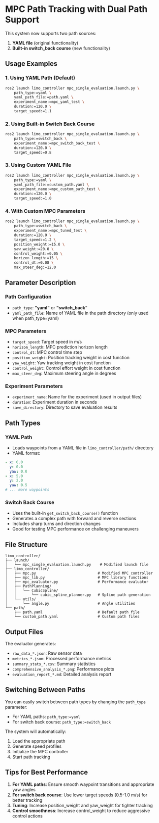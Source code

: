 # MPC Path Tracking with Dual Path Support

This system now supports two path sources:
1. **YAML file** (original functionality)
2. **Built-in switch_back course** (new functionality)

## Usage Examples

### 1. Using YAML Path (Default)

```bash
ros2 launch limo_controller mpc_single_evaluation.launch.py \
    path_type:=yaml \
    yaml_path_file:=path.yaml \
    experiment_name:=mpc_yaml_test \
    duration:=120.0 \
    target_speed:=1.1
```

### 2. Using Built-in Switch Back Course

```bash
ros2 launch limo_controller mpc_single_evaluation.launch.py \
    path_type:=switch_back \
    experiment_name:=mpc_switch_back_test \
    duration:=120.0 \
    target_speed:=0.8
```

### 3. Using Custom YAML File

```bash
ros2 launch limo_controller mpc_single_evaluation.launch.py \
    path_type:=yaml \
    yaml_path_file:=custom_path.yaml \
    experiment_name:=mpc_custom_path_test \
    duration:=120.0 \
    target_speed:=1.0
```

### 4. With Custom MPC Parameters

```bash
ros2 launch limo_controller mpc_single_evaluation.launch.py \
    path_type:=switch_back \
    experiment_name:=mpc_tuned_test \
    duration:=120.0 \
    target_speed:=1.2 \
    position_weight:=15.0 \
    yaw_weight:=20.0 \
    control_weight:=0.05 \
    horizon_length:=15 \
    control_dt:=0.08 \
    max_steer_deg:=12.0
```

## Parameter Description

### Path Configuration
- `path_type`: **"yaml"** or **"switch_back"**
- `yaml_path_file`: Name of YAML file in the path directory (only used when path_type=yaml)

### MPC Parameters
- `target_speed`: Target speed in m/s
- `horizon_length`: MPC prediction horizon length
- `control_dt`: MPC control time step
- `position_weight`: Position tracking weight in cost function
- `yaw_weight`: Yaw tracking weight in cost function  
- `control_weight`: Control effort weight in cost function
- `max_steer_deg`: Maximum steering angle in degrees

### Experiment Parameters
- `experiment_name`: Name for the experiment (used in output files)
- `duration`: Experiment duration in seconds
- `save_directory`: Directory to save evaluation results

## Path Types

### YAML Path
- Loads waypoints from a YAML file in `limo_controller/path/` directory
- YAML format:
```yaml
- x: 0.0
  y: 0.0
  yaw: 0.0
- x: 5.0
  y: 2.0
  yaw: 0.5
# ... more waypoints
```

### Switch Back Course
- Uses the built-in `get_switch_back_course()` function
- Generates a complex path with forward and reverse sections
- Includes sharp turns and direction changes
- Good for testing MPC performance on challenging maneuvers

## File Structure

```
limo_controller/
├── launch/
│   └── mpc_single_evaluation.launch.py    # Modified launch file
├── limo_controller/
│   ├── mpc.py                            # Modified MPC controller
│   ├── mpc_lib.py                        # MPC library functions
│   ├── mpc_evaluator.py                  # Performance evaluator
│   ├── PathPlanning/
│   │   └── CubicSpline/
│   │       └── cubic_spline_planner.py   # Spline path generation
│   └── utils/
│       └── angle.py                      # Angle utilities
└── path/
    ├── path.yaml                         # Default path file
    └── custom_path.yaml                  # Custom path files
```

## Output Files

The evaluator generates:
- `raw_data_*.json`: Raw sensor data
- `metrics_*.json`: Processed performance metrics
- `summary_stats_*.csv`: Summary statistics
- `comprehensive_analysis_*.png`: Performance plots
- `evaluation_report_*.md`: Detailed analysis report

## Switching Between Paths

You can easily switch between path types by changing the `path_type` parameter:

- For YAML paths: `path_type:=yaml`
- For switch back course: `path_type:=switch_back`

The system will automatically:
1. Load the appropriate path
2. Generate speed profiles
3. Initialize the MPC controller
4. Start path tracking

## Tips for Best Performance

1. **For YAML paths**: Ensure smooth waypoint transitions and appropriate yaw angles
2. **For switch back course**: Use lower target speeds (0.5-1.0 m/s) for better tracking
3. **Tuning**: Increase position_weight and yaw_weight for tighter tracking
4. **Control smoothness**: Increase control_weight to reduce aggressive control actions